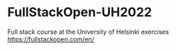 # FullStackOpen-UH2022
Full stack course at the University of Helsinki exercises
https://fullstackopen.com/en/
